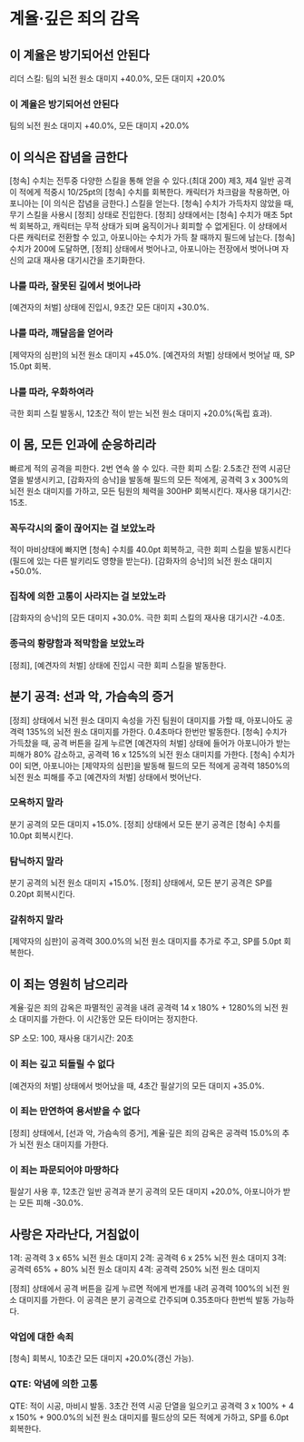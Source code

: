 # 계율·깊은 죄의 감옥

## 이 계율은 방기되어선 안된다

리더 스킬: 팀의 뇌전 원소 대미지 +40.0%, 모든 대미지 +20.0%

### 이 계율은 방기되어선 안된다

팀의 뇌전 원소 대미지 +40.0%, 모든 대미지 +20.0%

## 이 의식은 잡념을 금한다

[청속] 수치는 전투중 다양한 스킬을 통해 얻을 수 있다.(최대 200)
제3, 제4 일반 공격이 적에게 적중시 10/25pt의 [청속] 수치를 회복한다.
캐릭터가 차크람을 착용하면, 아포니아는 [이 의식은 잡념을 금한다.] 스킬을 얻는다.
[청속] 수치가 가득차지 않았을 때, 무기 스킬을 사용시 [정죄] 상태로 진입한다.
[정죄] 상태에서는 [청속] 수치가 매초 5pt씩 회복하고, 캐릭터는 무적 상태가 되며 움직이거나 회피할 수 없게된다. 이 상태에서 다른 캐릭터로 전환할 수 있고, 아포니아는 수치가 가득 찰 때까지 필드에 남는다. [청속] 수치가 200에 도달하면, [정죄] 상태에서 벗어나고, 아포니아는 전장에서 벗어나며 자신의 교대 재사용 대기시간을 초기화한다.

### 나를 따라, 잘못된 길에서 벗어나라

[예견자의 처벌] 상태에 진입시, 9초간 모든 대미지 +30.0%.

### 나를 따라, 깨달음을 얻어라

[제약자의 심판]의 뇌전 원소 대미지 +45.0%. [예견자의 처벌] 상태에서 벗어날 때, SP 15.0pt 회복.

### 나를 따라, 우화하여라

극한 회피 스킬 발동시, 12초간 적이 받는 뇌전 원소 대미지 +20.0%(독립 효과).

## 이 몸, 모든 인과에 순응하리라

빠르게 적의 공격을 피한다. 2번 연속 쓸 수 있다.
극한 회피 스킬: 2.5초간 전역 시공단열을 발생시키고, [감화자의 승낙]을 발동해 필드의 모든 적에게, 공격력 3 x 300%의 뇌전 원소 대미지를 가하고, 모든 팀원의 체력을 300HP 회복시킨다. 재사용 대기시간: 15초.

### 꼭두각시의 줄이 끊어지는 걸 보았노라

적이 마비상태에 빠지면 [청속] 수치를 40.0pt 회복하고, 극한 회피 스킬을 발동시킨다(필드에 있는 다른 발키리도 영향을 받는다). [감화자의 승낙]의 뇌전 원소 대미지 +50.0%.

### 집착에 의한 고통이 사라지는 걸 보았노라

[감화자의 승낙]의 모든 대미지 +30.0%. 극한 회피 스킬의 재사용 대기시간 -4.0초.

### 종극의 황량함과 적막함을 보았노라

[정죄], [예견자의 처벌] 상태에 진입시 극한 회피 스킬을 발동한다.

## 분기 공격: 선과 악, 가슴속의 증거

[정죄] 상태에서 뇌전 원소 대미지 속성을 가진 팀원이 대미지를 가할 때, 아포니아도 공격력 135%의 뇌전 원소 대미지를 가한다. 0.4초마다 한번만 발동한다.
[청속] 수치가 가득찼을 때, 공격 버튼을 길게 누르면 [예견자의 처벌] 상태에 들어가 아포니아가 받는 피해가 80% 감소하고, 공격력 16 x 125%의 뇌전 원소 대미지를 가한다.
[청속] 수치가 0이 되면, 아포니아는 [제약자의 심판]을 발동해 필드의 모든 적에게 공격력 1850%의 뇌전 원소 피해를 주고 [예견자의 처벌] 상태에서 벗어난다.

### 모욕하지 말라

분기 공격의 모든 대미지 +15.0%. [정죄] 상태에서 모든 분기 공격은 [청속] 수치를 10.0pt 회복시킨다.

### 탐닉하지 말라

분기 공격의 뇌전 원소 대미지 +15.0%. [정죄] 상태에서, 모든 분기 공격은 SP를 0.20pt 회복시킨다.

### 갈취하지 말라

[제약자의 심판]이 공격력 300.0%의 뇌전 원소 대미지를 추가로 주고, SP를 5.0pt 회복한다.

## 이 죄는 영원히 남으리라

계율·깊은 죄의 감옥은 파멸적인 공격을 내려 공격력 14 x 180% + 1280%의 뇌전 원소 대미지를 가한다. 이 시간동안 모든 타이머는 정지한다.

SP 소모: 100, 재사용 대기시간: 20초

### 이 죄는 깊고 되돌릴 수 없다

[예견자의 처벌] 상태에서 벗어났을 때, 4초간 필살기의 모든 대미지 +35.0%.

### 이 죄는 만연하여 용서받을 수 없다

[정죄] 상태에서, [선과 악, 가슴속의 증거], 계율·깊은 죄의 감옥은 공격력 15.0%의 추가 뇌전 원소 대미지를 가한다.

### 이 죄는 파문되어야 마땅하다

필살기 사용 후, 12초간 일반 공격과 분기 공격의 모든 대미지 +20.0%, 아포니아가 받는 모든 피해 -30.0%.

## 사랑은 자라난다, 거침없이

1격: 공격력 3 x 65% 뇌전 원소 대미지
2격: 공격력 6 x 25% 뇌전 원소 대미지
3격: 공격력 65% + 80% 뇌전 원소 대미지
4격: 공격력 250% 뇌전 원소 대미지

[정죄] 상태에서 공격 버튼을 길게 누르면 적에게 번개를 내려 공격력 100%의 뇌전 원소 대미지를 가한다. 이 공격은 분기 공격으로 간주되며 0.35초마다 한번씩 발동 가능하다.

### 악업에 대한 속죄

[청속] 회복시, 10초간 모든 대미지 +20.0%(갱신 가능).

### QTE: 악념에 의한 고통

QTE: 적이 시공, 마비시 발동. 3초간 전역 시공 단열을 일으키고 공격력 3 x 100% + 4 x 150% + 900.0%의 뇌전 원소 대미지를 필드상의 모든 적에게 가하고, SP를 6.0pt 회복한다.
